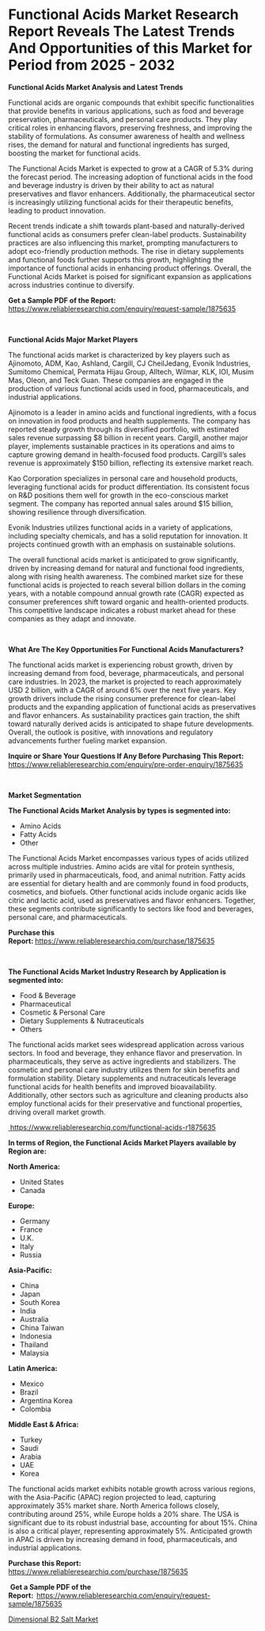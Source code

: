 <p><h1>Functional Acids Market Research Report Reveals The Latest Trends And Opportunities of this Market for Period from 2025 - 2032</h1></p><p><strong>Functional Acids Market Analysis and Latest Trends</strong></p>
<p><p>Functional acids are organic compounds that exhibit specific functionalities that provide benefits in various applications, such as food and beverage preservation, pharmaceuticals, and personal care products. They play critical roles in enhancing flavors, preserving freshness, and improving the stability of formulations. As consumer awareness of health and wellness rises, the demand for natural and functional ingredients has surged, boosting the market for functional acids.</p><p>The Functional Acids Market is expected to grow at a CAGR of 5.3% during the forecast period. The increasing adoption of functional acids in the food and beverage industry is driven by their ability to act as natural preservatives and flavor enhancers. Additionally, the pharmaceutical sector is increasingly utilizing functional acids for their therapeutic benefits, leading to product innovation.</p><p>Recent trends indicate a shift towards plant-based and naturally-derived functional acids as consumers prefer clean-label products. Sustainability practices are also influencing this market, prompting manufacturers to adopt eco-friendly production methods. The rise in dietary supplements and functional foods further supports this growth, highlighting the importance of functional acids in enhancing product offerings. Overall, the Functional Acids Market is poised for significant expansion as applications across industries continue to diversify.</p></p>
<p><strong>Get a Sample PDF of the Report:&nbsp;</strong> <a href="https://www.reliableresearchiq.com/enquiry/request-sample/1875635?utm_campaign=1117&utm_medium=2&utm_source=Github&utm_content=ia&utm_term=15022025&utm_id=functional-acids">https://www.reliableresearchiq.com/enquiry/request-sample/1875635</a></p>
<p>&nbsp;</p>
<p><strong>Functional Acids Major Market Players</strong></p>
<p><p>The functional acids market is characterized by key players such as Ajinomoto, ADM, Kao, Ashland, Cargill, CJ CheilJedang, Evonik Industries, Sumitomo Chemical, Permata Hijau Group, Alltech, Wilmar, KLK, IOI, Musim Mas, Oleon, and Teck Guan. These companies are engaged in the production of various functional acids used in food, pharmaceuticals, and industrial applications.</p><p>Ajinomoto is a leader in amino acids and functional ingredients, with a focus on innovation in food products and health supplements. The company has reported steady growth through its diversified portfolio, with estimated sales revenue surpassing $8 billion in recent years. Cargill, another major player, implements sustainable practices in its operations and aims to capture growing demand in health-focused food products. Cargill’s sales revenue is approximately $150 billion, reflecting its extensive market reach.</p><p>Kao Corporation specializes in personal care and household products, leveraging functional acids for product differentiation. Its consistent focus on R&D positions them well for growth in the eco-conscious market segment. The company has reported annual sales around $15 billion, showing resilience through diversification.</p><p>Evonik Industries utilizes functional acids in a variety of applications, including specialty chemicals, and has a solid reputation for innovation. It projects continued growth with an emphasis on sustainable solutions.</p><p>The overall functional acids market is anticipated to grow significantly, driven by increasing demand for natural and functional food ingredients, along with rising health awareness. The combined market size for these functional acids is projected to reach several billion dollars in the coming years, with a notable compound annual growth rate (CAGR) expected as consumer preferences shift toward organic and health-oriented products. This competitive landscape indicates a robust market ahead for these companies as they adapt and innovate.</p></p>
<p>&nbsp;</p>
<p><strong>What Are The Key Opportunities For Functional Acids Manufacturers?</strong></p>
<p><p>The functional acids market is experiencing robust growth, driven by increasing demand from food, beverage, pharmaceuticals, and personal care industries. In 2023, the market is projected to reach approximately USD 2 billion, with a CAGR of around 6% over the next five years. Key growth drivers include the rising consumer preference for clean-label products and the expanding application of functional acids as preservatives and flavor enhancers. As sustainability practices gain traction, the shift toward naturally derived acids is anticipated to shape future developments. Overall, the outlook is positive, with innovations and regulatory advancements further fueling market expansion.</p></p>
<p><strong>Inquire or Share Your Questions If Any Before Purchasing This Report:</strong> <a href="https://www.reliableresearchiq.com/enquiry/pre-order-enquiry/1875635?utm_campaign=1117&utm_medium=2&utm_source=Github&utm_content=ia&utm_term=15022025&utm_id=functional-acids">https://www.reliableresearchiq.com/enquiry/pre-order-enquiry/1875635</a></p>
<p>&nbsp;</p>
<p><strong>Market Segmentation</strong></p>
<p><strong>The Functional Acids Market Analysis by types is segmented into:</strong></p>
<p><ul><li>Amino Acids</li><li>Fatty Acids</li><li>Other</li></ul></p>
<p><p>The Functional Acids Market encompasses various types of acids utilized across multiple industries. Amino acids are vital for protein synthesis, primarily used in pharmaceuticals, food, and animal nutrition. Fatty acids are essential for dietary health and are commonly found in food products, cosmetics, and biofuels. Other functional acids include organic acids like citric and lactic acid, used as preservatives and flavor enhancers. Together, these segments contribute significantly to sectors like food and beverages, personal care, and pharmaceuticals.</p></p>
<p><strong>Purchase this Report:&nbsp;</strong><a href="https://www.reliableresearchiq.com/purchase/1875635?utm_campaign=1117&utm_medium=2&utm_source=Github&utm_content=ia&utm_term=15022025&utm_id=functional-acids">https://www.reliableresearchiq.com/purchase/1875635</a></p>
<p>&nbsp;</p>
<p><strong>The Functional Acids Market Industry Research by Application is segmented into:</strong></p>
<p><ul><li>Food & Beverage</li><li>Pharmaceutical</li><li>Cosmetic & Personal Care</li><li>Dietary Supplements & Nutraceuticals</li><li>Others</li></ul></p>
<p><p>The functional acids market sees widespread application across various sectors. In food and beverage, they enhance flavor and preservation. In pharmaceuticals, they serve as active ingredients and stabilizers. The cosmetic and personal care industry utilizes them for skin benefits and formulation stability. Dietary supplements and nutraceuticals leverage functional acids for health benefits and improved bioavailability. Additionally, other sectors such as agriculture and cleaning products also employ functional acids for their preservative and functional properties, driving overall market growth.</p></p>
<p><a href="https://www.reliableresearchiq.com/functional-acids-r1875635?utm_campaign=1117&utm_medium=2&utm_source=Github&utm_content=ia&utm_term=15022025&utm_id=functional-acids">&nbsp;https://www.reliableresearchiq.com/functional-acids-r1875635</a></p>
<p><strong>In terms of Region, the Functional Acids Market Players available by Region are:</strong></p>
<p>
    <p> <strong> North America: </strong>
        <ul>
            <li>United States</li>
            <li>Canada</li>
        </ul>
        </p> 
    <p> <strong> Europe: </strong>
        <ul>
            <li>Germany</li>
            <li>France</li>
            <li>U.K.</li>
            <li>Italy</li>
            <li>Russia</li>
        </ul>
        </p> 
    <p> <strong> Asia-Pacific: </strong>
        <ul>
            <li>China</li>
            <li>Japan</li>
            <li>South Korea</li>
            <li>India</li>
            <li>Australia</li>
            <li>China Taiwan</li>
            <li>Indonesia</li>
            <li>Thailand</li>
            <li>Malaysia</li>
        </ul>
        </p> 
    <p> <strong> Latin America: </strong>
        <ul>
            <li>Mexico</li>
            <li>Brazil</li>
            <li>Argentina Korea</li>
            <li>Colombia</li>
        </ul>
        </p> 
    <p> <strong> Middle East & Africa: </strong>
        <ul>
            <li>Turkey</li>
            <li>Saudi</li>
            <li>Arabia</li>
            <li>UAE</li>
            <li>Korea</li>
        </ul>
    </p>
    </p>
<p><p>The functional acids market exhibits notable growth across various regions, with the Asia-Pacific (APAC) region projected to lead, capturing approximately 35% market share. North America follows closely, contributing around 25%, while Europe holds a 20% share. The USA is significant due to its robust industrial base, accounting for about 15%. China is also a critical player, representing approximately 5%. Anticipated growth in APAC is driven by increasing demand in food, pharmaceuticals, and industrial applications.</p></p>
<p><strong>Purchase this Report: </strong><a href="https://www.reliableresearchiq.com/purchase/1875635?utm_campaign=1117&utm_medium=2&utm_source=Github&utm_content=ia&utm_term=15022025&utm_id=functional-acids">https://www.reliableresearchiq.com/purchase/1875635</a></p>
<p>&nbsp;<strong>Get a Sample PDF of the Report:&nbsp;&nbsp;</strong><a href="https://www.reliableresearchiq.com/enquiry/request-sample/1875635?utm_campaign=1117&utm_medium=2&utm_source=Github&utm_content=ia&utm_term=15022025&utm_id=functional-acids">https://www.reliableresearchiq.com/enquiry/request-sample/1875635</a></p>
<p><strong></strong></p>
<p><p><a href="https://github.com/bokerraaenc7/Market-Research-Report-List-1/blob/main/dimensional-b2-salt-market.md?utm_campaign=1117&utm_medium=2&utm_source=Github&utm_content=ia&utm_term=15022025&utm_id=functional-acids">Dimensional B2 Salt Market</a></p></p>